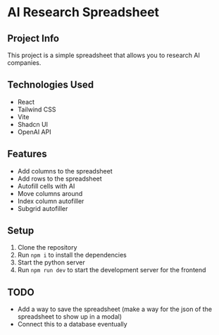 # AI Research Spreadsheet

## Project Info

This project is a simple spreadsheet that allows you to research AI companies.

## Technologies Used

- React
- Tailwind CSS
- Vite
- Shadcn UI
- OpenAI API

## Features

- Add columns to the spreadsheet
- Add rows to the spreadsheet
- Autofill cells with AI
- Move columns around
- Index column autofiller
- Subgrid autofiller

## Setup

1. Clone the repository
2. Run `npm i` to install the dependencies
3. Start the python server
4. Run `npm run dev` to start the development server for the frontend

## TODO

- Add a way to save the spreadsheet (make a way for the json of the spreadsheet to show up in a modal)
- Connect this to a database eventually